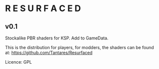 # R E S U R F A C E D
## v0.1

Stockalike PBR shaders for KSP.
Add to GameData.

This is the distribution for players, for modders, the shaders can be found at:
https://github.com/Tantares/Resurfaced

Licence: GPL